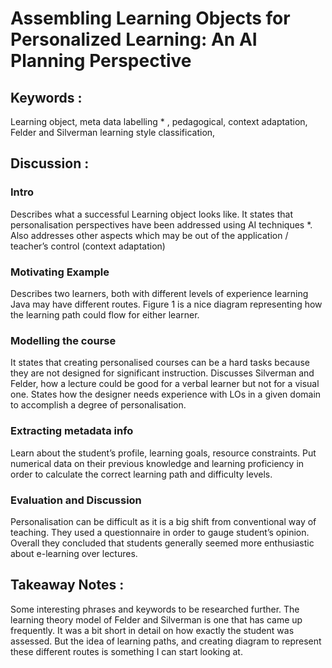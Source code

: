 # Assembling Learning Objects for Personalized Learning: An AI Planning Perspective 

## Keywords : 
Learning object, meta data labelling * , pedagogical, context adaptation, Felder and Silverman learning style classification,

## Discussion :

### Intro 
Describes what a successful Learning object looks like. It states that personalisation perspectives have been addressed using AI techniques *. Also addresses other aspects which may be out of the application / teacher’s control (context adaptation)

### Motivating Example 
Describes two learners, both with different levels of experience learning Java may have different routes. Figure 1 is a nice diagram representing how the learning path could flow for either learner.

### Modelling the course
It states that creating personalised courses can be a hard tasks because they are not designed for significant instruction. Discusses Silverman and Felder, how a lecture could be good for a verbal learner but not for a visual one.
States how the designer needs experience with LOs in a given domain to accomplish a degree of personalisation.

### Extracting metadata info
Learn about the student’s profile, learning goals, resource constraints.
Put numerical data on their previous knowledge and learning proficiency in order to calculate the correct learning path and difficulty levels.

### Evaluation and Discussion
Personalisation can be difficult as it is a big shift from conventional way of teaching. They used a questionnaire in order to gauge student’s opinion. Overall they concluded that students generally seemed more enthusiastic about e-learning over lectures.


## Takeaway Notes :
Some interesting phrases and keywords to be researched further. The learning theory model of Felder and Silverman is one that has came up frequently. It was a bit short in detail on how exactly the student was assessed. But the idea of learning paths, and creating diagram to represent these different routes is something I can start looking at.





